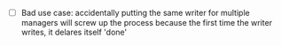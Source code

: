 - [ ] Bad use case: accidentally putting the same writer for multiple managers
      will screw up the process because the first time the writer writes, it delares itself 'done'

